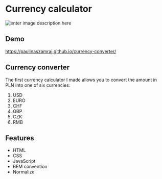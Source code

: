 # Currency calculator

![enter image description here](https://i.postimg.cc/fb0LTnWF/currency-converter.png)

## Demo
https://paulinaszamraj.github.io/currency-converter/

## Currency converter
The first currency calculator I made allows you to convert the amount in PLN into one of six currencies:
 1. USD
 2. EURO
 3. CHF
 4. GBP
 5. CZK
 6. RMB

## Features

 - HTML
 - CSS
 - JavaScript
 - BEM convention
 - Normalize
